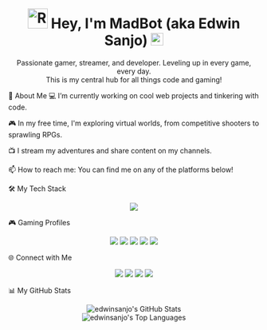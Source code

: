 <div align="center">
<h1 align="center">
<img src="https://www.google.com/search?q=https://raw.githubusercontent.com/Tarikul-Islam-Anik/Animated-Fluent-Emojis/master/Emojis/Smilies/Robot.png" alt="Robot" width="40" height="40" />
Hey, I'm MadBot (aka Edwin Sanjo)
<img src="https://www.google.com/search?q=https://raw.githubusercontent.com/Tarikul-Islam-Anik/Animated-Fluent-Emojis/master/Emojis/Hand%2520gestures/Waving%2520Hand.png" alt="Waving Hand" width="25" height="25" />
</h1>
</div>

<p align="center">
Passionate gamer, streamer, and developer. Leveling up in every game, every day. <br/> This is my central hub for all things code and gaming!
</p>

🚀 About Me
💻 I’m currently working on cool web projects and tinkering with code.

🎮 In my free time, I'm exploring virtual worlds, from competitive shooters to sprawling RPGs.

📺 I stream my adventures and share content on my channels.

📫 How to reach me: You can find me on any of the platforms below!

🛠️ My Tech Stack
<p align="center">
<a href="https://skillicons.dev">
<img src="https://www.google.com/search?q=https://skillicons.dev/icons%3Fi%3Dhtml,css,tailwind,js,react,git,github,vscode,figma" />
</a>
</p>

🎮 Gaming Profiles
<p align="center">
<a href="[YOUR_STEAM_LINK_HERE]" target="_blank"><img src="https://www.google.com/search?q=https://img.shields.io/badge/Steam-000000%3Fstyle%3Dfor-the-badge%26logo%3Dsteam%26logoColor%3Dwhite" /></a>
<a href="[YOUR_DISCORD_LINK_HERE]" target="_blank"><img src="https://www.google.com/search?q=https://img.shields.io/badge/Discord-7289DA%3Fstyle%3Dfor-the-badge%26logo%3Ddiscord%26logoColor%3Dwhite" /></a>
<a href="[YOUR_TWITCH_LINK_HERE]" target="_blank"><img src="https://www.google.com/search?q=https://img.shields.io/badge/Twitch-9146FF%3Fstyle%3Dfor-the-badge%26logo%3Dtwitch%26logoColor%3Dwhite" /></a>
<a href="[YOUR_RIOT_ID_HERE]" target="_blank"><img src="https://www.google.com/search?q=https://img.shields.io/badge/Riot_Games-D32936%3Fstyle%3Dfor-the-badge%26logo%3Driotgames%26logoColor%3Dwhite" /></a>
<a href="[YOUR_XBOX_LINK_HERE]" target="_blank"><img src="https://www.google.com/search?q=https://img.shields.io/badge/Xbox-107C10%3Fstyle%3Dfor-the-badge%26logo%3Dxbox%26logoColor%3Dwhite" /></a>
</p>

🌐 Connect with Me
<p align="center">
<a href="[YOUR_YOUTUBE_LINK_HERE]" target="_blank"><img src="https://www.google.com/search?q=https://img.shields.io/badge/YouTube-FF0000%3Fstyle%3Dfor-the-badge%26logo%3Dyoutube%26logoColor%3Dwhite" /></a>
<a href="[YOUR_TWITTER_LINK_HERE]" target="_blank"><img src="https://www.google.com/search?q=https://img.shields.io/badge/X-000000%3Fstyle%3Dfor-the-badge%26logo%3Dx%26logoColor%3Dwhite" /></a>
<a href="https://github.com/edwinsanjo" target="_blank"><img src="https://www.google.com/search?q=https://img.shields.io/badge/GitHub-181717%3Fstyle%3Dfor-the-badge%26logo%3Dgithub%26logoColor%3Dwhite" /></a>
<a href="[YOUR_INSTAGRAM_LINK_HERE]" target="_blank"><img src="https://img.shields.io/badge/Instagram-E4405F?style=for-the-badge&logo=instagram&logoColor=white" /></a>
</p>

📊 My GitHub Stats
<p align="center">
<img src="https://www.google.com/search?q=https://github-readme-stats.vercel.app/api%3Fusername%3Dedwinsanjo%26show_icons%3Dtrue%26theme%3Dtokyonight%26hide_border%3Dtrue%26count_private%3Dtrue%26include_all_commits%3Dtrue" alt="edwinsanjo's GitHub Stats" />
<br/>
<img src="https://www.google.com/search?q=https://github-readme-stats.vercel.app/api/top-langs/%3Fusername%3Dedwinsanjo%26layout%3Dcompact%26theme%3Dtokyonight%26hide_border%3Dtrue" alt="edwinsanjo's Top Languages" />
</p>
